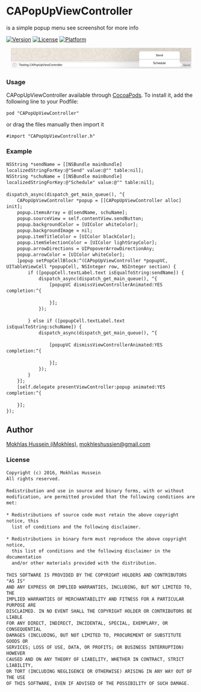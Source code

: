 # CAPopUpViewController
is a simple popup menu see screenshot for more info

[![Version](https://img.shields.io/cocoapods/v/CAPopUpViewController.svg?style=flat)](http://cocoadocs.org/docsets/CAPopUpViewController)
[![License](https://img.shields.io/cocoapods/l/CAPopUpViewController.svg?style=flat)](http://cocoadocs.org/docsets/CAPopUpViewController)
[![Platform](https://img.shields.io/cocoapods/p/CAPopUpViewController.svg?style=flat)](http://cocoadocs.org/docsets/CAPopUpViewController)

<p align="center">
  <img width="480" src="CAPopUpViewController.jpg"/>
</p>

### Usage

CAPopUpViewController available through [CocoaPods](http://cocoapods.org). To install
it, add the following line to your Podfile:

    pod "CAPopUpViewController"
    
or drag the files manually then import it

    #import "CAPopUpViewController.h"

### Example

    NSString *sendName = [[NSBundle mainBundle] localizedStringForKey:@"Send" value:@"" table:nil];
    NSString *schuName = [[NSBundle mainBundle] localizedStringForKey:@"Schedule" value:@"" table:nil];
    
    dispatch_async(dispatch_get_main_queue(), ^{
        CAPopUpViewController *popup = [[CAPopUpViewController alloc] init];
        popup.itemsArray = @[sendName, schuName];
        popup.sourceView = self.contentView.sendButton;
        popup.backgroundColor = [UIColor whiteColor];
        popup.backgroundImage = nil;
        popup.itemTitleColor = [UIColor blackColor];
        popup.itemSelectionColor = [UIColor lightGrayColor];
        popup.arrowDirections = UIPopoverArrowDirectionAny;
        popup.arrowColor = [UIColor whiteColor];
        [popup setPopCellBlock:^(CAPopUpViewController *popupVC, UITableViewCell *popupCell, NSInteger row, NSInteger section) {
            if ([popupCell.textLabel.text isEqualToString:sendName]) {
                dispatch_async(dispatch_get_main_queue(), ^{
                    [popupVC dismissViewControllerAnimated:YES completion:^{
                        
                    }];
                });
                
            } else if ([popupCell.textLabel.text isEqualToString:schuName]) {
                dispatch_async(dispatch_get_main_queue(), ^{
                    
                    [popupVC dismissViewControllerAnimated:YES completion:^{
                        
                    }];
                });
            }
        }];
        [self.delegate presentViewController:popup animated:YES completion:^{
            
        }];
    });

## Author

[Mokhlas Hussein (iMokhles)](https://twitter.com/imokhles), [mokhleshussien@gmail.com](mailto:mokhleshussien@aol.com)

### License

    Copyright (c) 2016, Mokhlas Hussein
    All rights reserved.
    
    Redistribution and use in source and binary forms, with or without
    modification, are permitted provided that the following conditions are met:
    
    * Redistributions of source code must retain the above copyright notice, this
      list of conditions and the following disclaimer.
    
    * Redistributions in binary form must reproduce the above copyright notice,
      this list of conditions and the following disclaimer in the documentation
      and/or other materials provided with the distribution.
    
    THIS SOFTWARE IS PROVIDED BY THE COPYRIGHT HOLDERS AND CONTRIBUTORS "AS IS"
    AND ANY EXPRESS OR IMPLIED WARRANTIES, INCLUDING, BUT NOT LIMITED TO, THE
    IMPLIED WARRANTIES OF MERCHANTABILITY AND FITNESS FOR A PARTICULAR PURPOSE ARE
    DISCLAIMED. IN NO EVENT SHALL THE COPYRIGHT HOLDER OR CONTRIBUTORS BE LIABLE
    FOR ANY DIRECT, INDIRECT, INCIDENTAL, SPECIAL, EXEMPLARY, OR CONSEQUENTIAL
    DAMAGES (INCLUDING, BUT NOT LIMITED TO, PROCUREMENT OF SUBSTITUTE GOODS OR
    SERVICES; LOSS OF USE, DATA, OR PROFITS; OR BUSINESS INTERRUPTION) HOWEVER
    CAUSED AND ON ANY THEORY OF LIABILITY, WHETHER IN CONTRACT, STRICT LIABILITY,
    OR TORT (INCLUDING NEGLIGENCE OR OTHERWISE) ARISING IN ANY WAY OUT OF THE USE
    OF THIS SOFTWARE, EVEN IF ADVISED OF THE POSSIBILITY OF SUCH DAMAGE.
